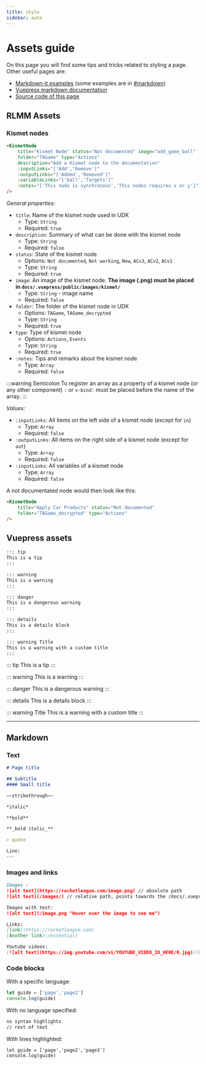 ```yaml
---
title: style
sidebar: auto
---
```

# Assets guide

On this page you will find some tips and tricks related to styling a page. Other useful pages are:

- [Markdown-it examples](https://markdown-it.github.io/) (some examples are in [#markdown](assets.html#markdown))
- [Vuepress markdown documentation](https://vuepress.vuejs.org/guide/markdown.html)
- [Source code of this page](https://github.com/RocketLeagueMapmaking/RL-docs/blob/master/docs/assets.md)

## RLMM Assets

### Kismet nodes

```md
<KismetNode 
    title="Kismet Node" status="Not documented" image="add_game_ball"
    folder="TAGame" type="Actions"
    description="Add a Kismet node to the documentation" 
    :inputLinks="['Add','Remove']"
    :outputLinks="['Added','Removed']"
    :variableLinks="['ball','Targets']"
    :notes="['This node is synchronous','This nodes requires x or y']"
/>
```

<KismetNode
    title="Kismet Node" status="Not documented" image="add_game_ball"
    folder="TAGame" type="Actions"
    description="Add a Kismet node to the documentation"
    :inputLinks="['Add','Remove']"
    :outputLinks="['Added','Removed']"
    :variableLinks="['ball','Targets']"
    :notes="['This node is synchronous','This nodes requires x or y']"
/>

*General properties:*

- `title`: Name of the kismet node used in UDK
  - Type: `String`
  - Required: `true`
- `description`: Summary of what can be done with the kismet node
  - Type: `String`
  - Required: `false`
- `status`: State of the kismet node
  - Options: `Not documented`, `Not working`, `New`, `ACv3`, `ACv2`, `ACv1`
  - Type: `String`
  - Required: `true`
- `image`: An image of the kismet node. **The image (.png) must be placed in `docs/.vuepress/public/images/kismet/`**
  - Type: `String` - image name
  - Required: `false`
- `folder`: The folder of the kismet node in UDK
  - Options: `TAGame`, `TAGame_decrypted`
  - Type: `String`
  - Required: `true`
- `type`: Type of kismet node
  - Options: `Actions`, `Events`
  - Type: `String`
  - Required: `true`
- `:notes`: Tips and remarks about the kismet node
  - Type: `Array`
  - Required: `false`

:::warning Semicolon
To register an array as a property of a kismet node (or any other component) `:` or `v-bind:` must be placed before the name of the array.
:::

*Values:*

- `:inputLinks`: All items on the left side of a kismet node (except for `in`)
  - Type: `Array`
  - Required: `false`
- `:outputLinks`: All items on the right side of a kismet node (except for `out`)
  - Type: `Array`
  - Required: `false`
- `:inputLinks`: All variables of a kismet node
  - Type: `Array`
  - Required: `false`

A not documentated node would then look like this:

```md
<KismetNode 
    title="Apply Car Products" status="Not documented" 
    folder="TAGame_decrypted" type="Actions" 
/>
```

## Vuepress assets

```md
::: tip
This is a tip
:::

::: warning
This is a warning
:::

::: danger
This is a dangerous warning
:::

::: details
This is a details block
:::

::: warning Title
This is a warning with a custom title
:::
````

::: tip
This is a tip
:::

::: warning
This is a warning
:::

::: danger
This is a dangerous warning
:::

::: details
This is a details block
:::

::: warning Title
This is a warning with a custom title
:::

---

## Markdown

### Text

```md
# Page title

## Subtitle
#### Small title
```

```md
~~strikethrough~~

*italic*

**bold**

**_bold italic_**

> quote

Line:
---

```

### Images and links

```md
Images :
![alt text](https://rocketleague.com/image.png) // absolute path
![alt text](/images/) // relative path, points towards the /docs/.vuepress/public/images/ folder

Images with text:
![alt text](/image.png "Hover over the image to see me")

Links:
[link](https://rocketleague.com)
[Another link](/essential)

Youtube videos:
[![alt text](https://img.youtube.com/vi/YOUTUBE_VIDEO_ID_HERE/0.jpg)](https://www.youtube.com/watch?v=YOUTUBE_VIDEO_ID_HERE)
```

### Code blocks

With a specific language:

```javascript
let guide = ['page','page2']
console.log(guide)
```

With no language specified:

```txt
no syntax highlights
// rest of text
```

With lines highlighted:

```javascript{1}
let guide = ['page','page2','page3']
console.log(guide)
```
